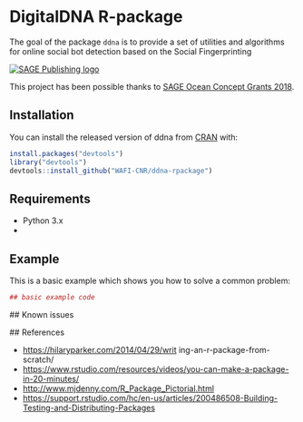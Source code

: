 # DigitalDNA R-package

The goal of the package `ddna` is to provide a set of utilities and algorithms for online social bot detection based on the Social Fingerprinting

[![SAGE Publishing logo](https://uk.sagepub.com/sites/all/themes/sage_corp/logo.svg)](https://uk.sagepub.com/en-gb/eur/home)

This project has been possible thanks to [SAGE Ocean Concept Grants 2018](https://ocean.sagepub.com/concept-grants).



## Installation

You can install the released version of ddna from [CRAN](https://CRAN.R-project.org) with:

``` r
install.packages("devtools")
library("devtools")
devtools::install_github("WAFI-CNR/ddna-rpackage")
```

## Requirements

- Python 3.x
- 

## Example

This is a basic example which shows you how to solve a common problem:

``` r
## basic example code
```

## Known issues


## References

- https://hilaryparker.com/2014/04/29/writ ing-an-r-package-from-scratch/
- https://www.rstudio.com/resources/videos/you-can-make-a-package-in-20-minutes/
- http://www.mjdenny.com/R_Package_Pictorial.html
- https://support.rstudio.com/hc/en-us/articles/200486508-Building-Testing-and-Distributing-Packages
